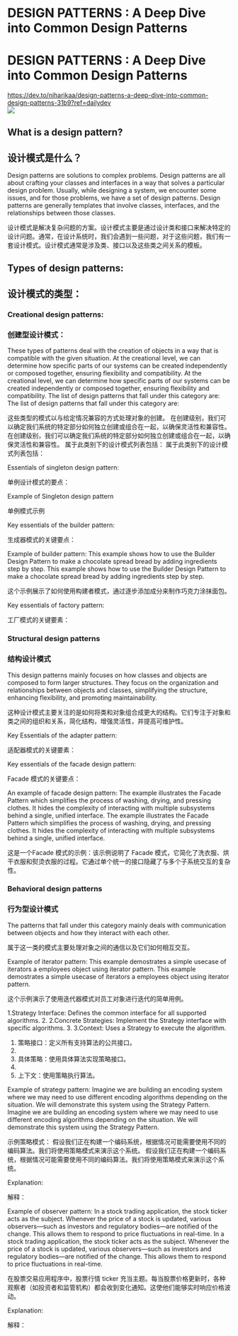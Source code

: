 
DESIGN PATTERNS : A Deep Dive into Common Design Patterns
=========================================================

# DESIGN PATTERNS : A Deep Dive into Common Design Patterns
  
https://dev.to/niharikaa/design-patterns-a-deep-dive-into-common-design-patterns-31b9?ref=dailydev  
![](https://media.dev.to/cdn-cgi/image/width=1000,height=420,fit=cover,gravity=auto,format=auto/https%3A%2F%2Fdev-to-uploads.s3.amazonaws.com%2Fuploads%2Farticles%2Fekkutzmbdp3o0t082dev.png)
## What is a design pattern?

## 设计模式是什么？


Design patterns are solutions to complex problems. Design patterns are all about crafting your classes and interfaces in a way that solves a particular design problem. Usually, while designing a system, we encounter some issues, and for those problems, we have a set of design patterns. Design patterns are generally templates that involve classes, interfaces, and the relationships between those classes.

设计模式是解决复杂问题的方案。设计模式主要是通过设计类和接口来解决特定的设计问题。通常，在设计系统时，我们会遇到一些问题，对于这些问题，我们有一套设计模式。设计模式通常是涉及类、接口以及这些类之间关系的模板。
## Types of design patterns:

## 设计模式的类型：

### Creational design patterns:

### 创建型设计模式：


These types of patterns deal with the creation of objects in a way that is compatible with the given situation.
At the creational level, we can determine how specific parts of our systems can be created independently or composed together, ensuring flexibility and compatibility.
At the creational level, we can determine how specific parts of our systems can be created independently or composed together, ensuring flexibility and compatibility.
The list of design patterns that fall under this category are:
The list of design patterns that fall under this category are:

这些类型的模式以与给定情况兼容的方式处理对象的创建。
在创建级别，我们可以确定我们系统的特定部分如何独立创建或组合在一起，以确保灵活性和兼容性。
在创建级别，我们可以确定我们系统的特定部分如何独立创建或组合在一起，以确保灵活性和兼容性。
属于此类别下的设计模式列表包括：
属于此类别下的设计模式列表包括：

Essentials of singleton design pattern:

单例设计模式的要点：

Example of Singleton design pattern



单例模式示例

Key essentials of the builder pattern:

生成器模式的关键要点：

Example of builder pattern:
This example shows how to use the Builder Design Pattern to make a chocolate spread bread by adding ingredients step by step.
This example shows how to use the Builder Design Pattern to make a chocolate spread bread by adding ingredients step by step.



这个示例展示了如何使用构建者模式，通过逐步添加成分来制作巧克力涂抹面包。

Key essentials of factory pattern:

工厂模式的关键要素：
### Structural design patterns

### 结构设计模式


This design patterns mainly focuses on how classes and objects are composed to form larger structures. They focus on the organization and relationships between objects and classes, simplifying the structure, enhancing flexibility, and promoting maintainability.

这种设计模式主要关注的是如何将类和对象组合成更大的结构。它们专注于对象和类之间的组织和关系，简化结构，增强灵活性，并提高可维护性。

Key Essentials of the adapter pattern:

适配器模式的关键要素：

Key essentials of the facade design pattern:

Facade 模式的关键要点：

An example of facade design pattern:
The example illustrates the Facade Pattern which simplifies the process of washing, drying, and pressing clothes. It hides the complexity of interacting with multiple subsystems behind a single, unified interface.
The example illustrates the Facade Pattern which simplifies the process of washing, drying, and pressing clothes. It hides the complexity of interacting with multiple subsystems behind a single, unified interface.



这是一个Facade 模式的示例：该示例说明了 Facade 模式，它简化了洗衣服、烘干衣服和熨烫衣服的过程。它通过单个统一的接口隐藏了与多个子系统交互的复杂性。
### Behavioral design patterns

### 行为型设计模式


The patterns that fall under this category mainly deals with communication between objects and how they interact with each other.

属于这一类的模式主要处理对象之间的通信以及它们如何相互交互。

Example of iterator pattern:
This example demostrates a simple usecase of iterators a employees object using iterator pattern.
This example demostrates a simple usecase of iterators a employees object using iterator pattern.



这个示例演示了使用迭代器模式对员工对象进行迭代的简单用例。

1.Strategy Interface: Defines the common interface for all supported algorithms.
2.
2.Concrete Strategies: Implement the Strategy interface with specific algorithms.
3.
3.Context: Uses a Strategy to execute the algorithm.

1. 策略接口：定义所有支持算法的公共接口。
2.
2. 具体策略：使用具体算法实现策略接口。
3.
3. 上下文：使用策略执行算法。

Example of strategy pattern:
Imagine we are building an encoding system where we may need to use different encoding algorithms depending on the situation. We will demonstrate this system using the Strategy Pattern.
Imagine we are building an encoding system where we may need to use different encoding algorithms depending on the situation. We will demonstrate this system using the Strategy Pattern.



示例策略模式：
假设我们正在构建一个编码系统，根据情况可能需要使用不同的编码算法。我们将使用策略模式来演示这个系统。
假设我们正在构建一个编码系统，根据情况可能需要使用不同的编码算法。我们将使用策略模式来演示这个系统。

Explanation:

解释：

Example of observer pattern:
In a stock trading application, the stock ticker acts as the subject. Whenever the price of a stock is updated, various observers—such as investors and regulatory bodies—are notified of the change. This allows them to respond to price fluctuations in real-time.
In a stock trading application, the stock ticker acts as the subject. Whenever the price of a stock is updated, various observers—such as investors and regulatory bodies—are notified of the change. This allows them to respond to price fluctuations in real-time.



在股票交易应用程序中，股票行情 ticker 充当主题。每当股票价格更新时，各种观察者（如投资者和监管机构）都会收到变化通知。这使他们能够实时响应价格波动。

Explanation:

解释：